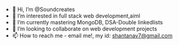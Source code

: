 - 👋 Hi, I’m @Soundcreates
- 👀 I’m interested in full stack web development,aiml
- 🌱 I’m currently mastering MongoDB, DSA-Double linkedlists
- 💞️ I’m looking to collaborate on  web development projects
- 📫 How to reach me - email me!, my id: shantanav7@gmail.com




<!---
Soundcreates/Soundcreates is a ✨ special ✨ repository because its `README.md` (this file) appears on your GitHub profile.
You can click the Preview link to take a look at your changes.
--->
